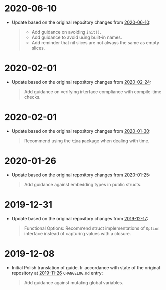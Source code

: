 # 2020-06-10

- Update based on the original repository changes from [2020-06-10](https://github.com/uber-go/guide/blob/master/CHANGELOG.md#2020-06-10):
    > - Add guidance on avoiding `init()`.
    > - Add guidance to avoid using built-in names.
    > - Add reminder that nil slices are not always the same as empty slices.

# 2020-02-01

- Update based on the original repository changes from [2020-02-24](https://github.com/uber-go/guide/blob/master/CHANGELOG.md#2020-02-24):
    > Add guidance on verifying interface compliance with compile-time checks.

# 2020-02-01

- Update based on the original repository changes from [2020-01-30](https://github.com/uber-go/guide/blob/master/CHANGELOG.md#2020-01-30):
    > Recommend using the `time` package when dealing with time.

# 2020-01-26

- Update based on the original repository changes from [2020-01-25](https://github.com/uber-go/guide/blob/master/CHANGELOG.md#2020-01-25):
    > Add guidance against embedding types in public structs.

# 2019-12-31

- Update based on the original repository changes from [2019-12-17](https://github.com/uber-go/guide/blob/master/CHANGELOG.md#2019-12-17):
    > Functional Options: Recommend struct implementations of `Option` interface instead of capturing values with a closure.

# 2019-12-08

- Initial Polish translation of guide. In accordance with state of the original repository at [2019-11-26](https://github.com/uber-go/guide/blob/master/CHANGELOG.md#2019-11-26) `CHANGELOG.md` entry:
    > Add guidance against mutating global variables.
